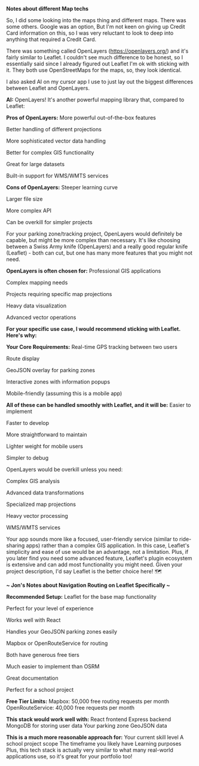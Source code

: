 **Notes about different Map techs**

So, I did some looking into the maps thing and different maps. There was some others. Google was an option, But I'm not keen on giving up Credit Card information on this, so I was very reluctant to look to deep into anything that required a Credit Card.

There was something called OpenLayers (https://openlayers.org/) and it's fairly similar to Leaflet. I couldn't see much difference to be honest, so I essentially said since I already figured out Leaflet I'm ok with sticking with it. They both use OpenStreetMaps for the maps, so, they look identical. 

I also asked AI on my cursor app I use to just lay out the biggest differences between Leaflet and OpenLayers. 

**AI:** 
OpenLayers! It's another powerful mapping library that, compared to Leaflet:

**Pros of OpenLayers:**
More powerful out-of-the-box features

Better handling of different projections

More sophisticated vector data handling

Better for complex GIS functionality

Great for large datasets

Built-in support for WMS/WMTS services

**Cons of OpenLayers:**
Steeper learning curve

Larger file size

More complex API

Can be overkill for simpler projects

For your parking zone/tracking project, OpenLayers would definitely be capable, but might be more complex than necessary. It's like choosing between a Swiss Army knife (OpenLayers) and a really good regular knife (Leaflet) - both can cut, but one has many more features that you might not need.

**OpenLayers is often chosen for:**
Professional GIS applications

Complex mapping needs

Projects requiring specific map projections

Heavy data visualization

Advanced vector operations

**For your specific use case, I would recommend sticking with Leaflet. Here's why:**

**Your Core Requirements:**
Real-time GPS tracking between two users

Route display

GeoJSON overlay for parking zones

Interactive zones with information popups

Mobile-friendly (assuming this is a mobile app)

**All of these can be handled smoothly with Leaflet, and it will be:**
Easier to implement

Faster to develop

More straightforward to maintain

Lighter weight for mobile users

Simpler to debug

OpenLayers would be overkill unless you need:

Complex GIS analysis

Advanced data transformations

Specialized map projections

Heavy vector processing

WMS/WMTS services

Your app sounds more like a focused, user-friendly service (similar to ride-sharing apps) rather than a complex GIS application. In this case, Leaflet's simplicity and ease of use would be an advantage, not a limitation. Plus, if you later find you need some advanced feature, Leaflet's plugin ecosystem is extensive and can add most functionality you might need.
Given your project description, I'd say Leaflet is the better choice here! 🗺️


**~ Jon's Notes about Navigation Routing on Leaflet Specifically ~**

**Recommended Setup:**
Leaflet for the base map functionality

Perfect for your level of experience

Works well with React

Handles your GeoJSON parking zones easily

Mapbox or OpenRouteService for routing

Both have generous free tiers

Much easier to implement than OSRM

Great documentation

Perfect for a school project

**Free Tier Limits:**
Mapbox: 50,000 free routing requests per month
OpenRouteService: 40,000 free requests per month

**This stack would work well with:**
React frontend
Express backend
MongoDB for storing user data
Your parking zone GeoJSON data

**This is a much more reasonable approach for:**
Your current skill level
A school project scope
The timeframe you likely have
Learning purposes
Plus, this tech stack is actually very similar to what many real-world applications use, so it's great for your portfolio too!